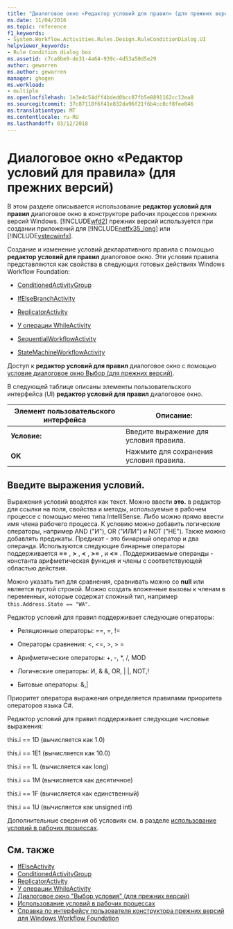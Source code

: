 ```yaml
---
title: "Диалоговое окно «Редактор условий для правил» (для прежних версий) | Документы Microsoft"
ms.date: 11/04/2016
ms.topic: reference
f1_keywords:
- System.Workflow.Activities.Rules.Design.RuleConditionDialog.UI
helpviewer_keywords:
- Rule Condition dialog box
ms.assetid: c7ca8be9-de31-4a64-939c-4d53a50d5e29
author: gewarren
ms.author: gewarren
manager: ghogen
ms.workload:
- multiple
ms.openlocfilehash: 1e3e4c54dff4bded0bcc07fb5e8891162cc12ea8
ms.sourcegitcommit: 37c87118f6f41e832da96f21f6b4cc0cf8fee046
ms.translationtype: MT
ms.contentlocale: ru-RU
ms.lasthandoff: 03/12/2018
---
```

# <a name="rule-condition-editor-dialog-box-legacy"></a>Диалоговое окно «Редактор условий для правила» (для прежних версий)

В этом разделе описывается использование **редактор условий для правил** диалоговое окно в конструкторе рабочих процессов прежних версий Windows. [!INCLUDE[wfd2](../workflow-designer/includes/wfd2_md.md)] прежних версий используется при создании приложений для [!INCLUDE[netfx35_long](../workflow-designer/includes/netfx35_long_md.md)] или [!INCLUDE[vstecwinfx](../workflow-designer/includes/vstecwinfx_md.md)].

Создание и изменение условий декларативного правила с помощью **редактор условий для правил** диалоговое окно. Эти условия правила представляются как свойства в следующих готовых действиях Windows Workflow Foundation:

-   [ConditionedActivityGroup](http://go.microsoft.com/fwlink?LinkID=65017)

-   [IfElseBranchActivity](http://go.microsoft.com/fwlink?LinkID=65034)

-   [ReplicatorActivity](http://go.microsoft.com/fwlink?LinkID=65039)

-   [У операции WhileActivity](http://go.microsoft.com/fwlink?LinkID=65049)

-   [SequentialWorkflowActivity](http://go.microsoft.com/fwlink?LinkID=65040)

-   [StateMachineWorkflowActivity](http://go.microsoft.com/fwlink?LinkID=65045)

Доступ к **редактор условий для правил** диалоговое окно с помощью [условие диалоговое окно Выбор (для прежних версий)](../workflow-designer/select-condition-dialog-box-legacy.md).

В следующей таблице описаны элементы пользовательского интерфейса (UI) **редактор условий для правил** диалоговое окно.

|Элемент пользовательского интерфейса|Описание:|
|----------------|-----------------|
|**Условие:**|Введите выражение для условия правила.|
|**OK**|Нажмите для сохранения условия правила.|

## <a name="entering-condition-expressions"></a>Введите выражения условий.

Выражения условий вводятся как текст. Можно ввести **это.** в редактор для ссылки на поля, свойства и методы, используемые в рабочем процессе с помощью меню типа IntelliSense. Либо можно прямо ввести имя члена рабочего процесса. К условию можно добавить логические операторы, например AND ("И"), OR ("ИЛИ") и NOT ("НЕ"). Также можно добавлять предикаты. Предикат - это бинарный оператор и два операнда. Используются следующие бинарные операторы поддерживается  **==** ,  **>** ,  **\<** ,  **>=** , и  **<=** . Поддерживаемые операнды - константа арифметическая функция и члены с соответствующей областью действия.

Можно указать тип для сравнения, сравнивать можно со **null** или является пустой строкой. Можно создать вложенные вызовы к членам в переменных, которые содержат сложный тип, например `this.Address.State == "WA"`.

Редактор условий для правил поддерживает следующие операторы:

-   Реляционные операторы: ==, =, !=

-   Операторы сравнения: <, \<=, >, > =

-   Арифметические операторы: +, -, \*, /, MOD

-   Логические операторы: И, & &, OR, &#124; &#124;, NOT,!

-   Битовые операторы: &,&#124;

Приоритет оператора выражения определяется правилами приоритета операторов языка C#.

Редактор условий для правил поддерживает следующие числовые выражения:

this.i == 1D (вычисляется как 1.0)

this.i == 1E1 (вычисляется как 10.0)

this.i == 1L (вычисляется как long)

this.i == 1M (вычисляется как десятичное)

this.i == 1F (вычисляется как единственный)

this.i == 1U (вычисляется как unsigned int)

Дополнительные сведения об условиях см. в разделе [использование условий в рабочих процессах](http://go.microsoft.com/fwlink?LinkID=65009).

## <a name="see-also"></a>См. также

- [IfElseActivity](http://go.microsoft.com/fwlink?LinkID=65033)
- [ConditionedActivityGroup](http://go.microsoft.com/fwlink?LinkID=65017)
- [ReplicatorActivity](http://go.microsoft.com/fwlink?LinkID=65039)
- [У операции WhileActivity](http://go.microsoft.com/fwlink?LinkID=65049)
- [Диалоговое окно "Выбор условия" (для прежних версий)](../workflow-designer/select-condition-dialog-box-legacy.md)
- [Использование условий в рабочих процессах](http://go.microsoft.com/fwlink?LinkID=65009)
- [Справка по интерфейсу пользователя конструктора прежних версий для Windows Workflow Foundation](../workflow-designer/legacy-designer-for-windows-workflow-foundation-ui-help.md)